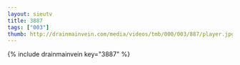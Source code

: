 ```yaml
--- 
layout: sieutv
title: 3887
tags: ["003"]
thumb: http://drainmainvein.com/media/videos/tmb/000/003/887/player.jpg
---
```

{% include drainmainvein key="3887" %} 
